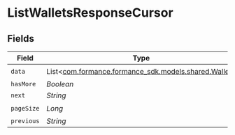 # ListWalletsResponseCursor


## Fields

| Field                                                                                 | Type                                                                                  | Required                                                                              | Description                                                                           | Example                                                                               |
| ------------------------------------------------------------------------------------- | ------------------------------------------------------------------------------------- | ------------------------------------------------------------------------------------- | ------------------------------------------------------------------------------------- | ------------------------------------------------------------------------------------- |
| `data`                                                                                | List<[com.formance.formance_sdk.models.shared.Wallet](../../models/shared/Wallet.md)> | :heavy_check_mark:                                                                    | N/A                                                                                   |                                                                                       |
| `hasMore`                                                                             | *Boolean*                                                                             | :heavy_minus_sign:                                                                    | N/A                                                                                   | false                                                                                 |
| `next`                                                                                | *String*                                                                              | :heavy_minus_sign:                                                                    | N/A                                                                                   |                                                                                       |
| `pageSize`                                                                            | *Long*                                                                                | :heavy_check_mark:                                                                    | N/A                                                                                   | 15                                                                                    |
| `previous`                                                                            | *String*                                                                              | :heavy_minus_sign:                                                                    | N/A                                                                                   | YXVsdCBhbmQgYSBtYXhpbXVtIG1heF9yZXN1bHRzLol=                                          |